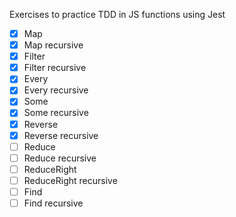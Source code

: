 Exercises to practice TDD in JS functions using Jest

- [x] Map
- [x] Map recursive
- [x] Filter
- [x] Filter recursive
- [x] Every
- [x] Every recursive
- [x] Some
- [x] Some recursive
- [x] Reverse 
- [x] Reverse recursive
- [ ] Reduce 
- [ ] Reduce recursive
- [ ] ReduceRight 
- [ ] ReduceRight recursive
- [ ] Find
- [ ] Find recursive
